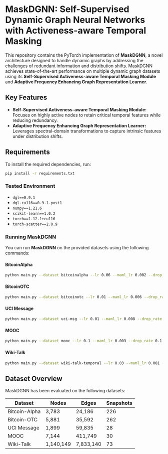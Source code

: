 # MaskDGNN: Self-Supervised Dynamic Graph Neural Networks with Activeness-aware Temporal Masking

This repository contains the PyTorch implementation of **MaskDGNN**, a novel architecture designed to handle dynamic graphs by addressing the challenges of redundant information and distribution shifts. MaskDGNN achieves state-of-the-art performance on multiple dynamic graph datasets using its **Self-Supervised Activeness-aware Temporal Masking Module** and **Adaptive Frequency Enhancing Graph Representation Learner**.

## Key Features
- **Self-Supervised Activeness-aware Temporal Masking Module:** Focuses on highly active nodes to retain critical temporal features while reducing redundancy.
- **Adaptive Frequency Enhancing Graph Representation Learner:** Leverages spectral-domain transformations to capture intrinsic features under distribution shifts.

## Requirements

To install the required dependencies, run:
```bash
pip install -r requirements.txt
```

### Tested Environment
- `dgl==0.9.1`
- `dgl-cu116==0.9.1.post1`
- `numpy==1.21.6`
- `scikit-learn==1.0.2`
- `torch==1.12.1+cu116`
- `torch-scatter==2.0.9`
  
### Running MaskDGNN
You can run **MaskDGNN** on the provided datasets using the following commands:

#### BitcoinAlpha
```bash
python main.py --dataset bitcoinalpha --lr 0.06 --maml_lr 0.002 --drop_rate 0.1 --mask 0.2 --window_num 8 --early_stop 15
```

#### BitcoinOTC
```bash
python main.py --dataset bitcoinotc --lr 0.01 --maml_lr 0.006 --drop_rate 0.2 --mask 0.2 --window_num 4 --early_stop 15
```

#### UCI Message
```bash
python main.py --dataset uci-msg --lr 0.01 --maml_lr 0.008 --drop_rate 0.16 --mask 0.1 --window_num 8 --early_stop 10
```

#### MOOC
```bash
python main.py --dataset mooc --lr 0.1 --maml_lr 0.003 --drop_rate 0.1 --mask 0.2 --window_num 8 --early_stop 35
```

#### Wiki-Talk
```bash
python main.py --dataset wiki-talk-temporal --lr 0.03 --maml_lr 0.001 --drop_rate 0.1 --window_num 4 --num_layers 1 --num_hidden 32 --out_dim 16 --mask 0.2 --early_stop 10
```

## Dataset Overview

MaskDGNN has been evaluated on the following datasets:

| Dataset        | Nodes   | Edges       | Snapshots |
|----------------|---------|-------------|-----------|
| Bitcoin-Alpha  | 3,783   | 24,186      | 226       |
| Bitcoin-OTC    | 5,881   | 35,592      | 262       |
| UCI Message    | 1,899   | 59,835      | 28        |
| MOOC           | 7,144   | 411,749     | 30        |
| Wiki-Talk      | 1,140,149 | 7,833,140 | 73        |



